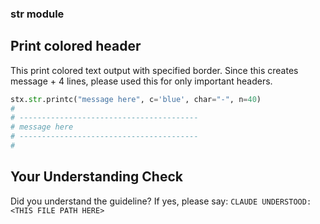<!-- ---
!-- Timestamp: 2025-08-31 13:38:08
!-- Author: ywatanabe
!-- File: /home/ywatanabe/.dotfiles/.claude/to_claude/guidelines/python/SCITEX-17-str-module.md
!-- --- -->

### str module

## Print colored header
This print colored text output with specified border. Since this creates message + 4 lines, please used this for only important headers.
```python
stx.str.printc("message here", c='blue', char="-", n=40)
#
# ----------------------------------------
# message here
# ----------------------------------------
#
```

## Your Understanding Check
Did you understand the guideline? If yes, please say:
`CLAUDE UNDERSTOOD: <THIS FILE PATH HERE>`

<!-- EOF -->